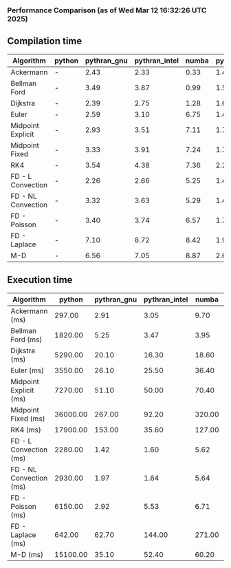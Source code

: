 ### Performance Comparison (as of Wed Mar 12 16:32:26 UTC 2025)
## Compilation time
Algorithm                 | python                    | pythran_gnu               | pythran_intel             | numba                     | pyccel_fortran_gnu        | pyccel_c_gnu              | pyccel_fortran_intel      | pyccel_c_intel           
------------------------- | ------------------------- | ------------------------- | ------------------------- | ------------------------- | ------------------------- | ------------------------- | ------------------------- | -------------------------
Ackermann                 | -                         | 2.43                      | 2.33                      | 0.33                      | 1.42                      | 1.40                      | 1.52                      | 1.48                     
Bellman Ford              | -                         | 3.49                      | 3.87                      | 0.99                      | 1.56                      | 1.71                      | 1.70                      | 1.77                     
Dijkstra                  | -                         | 2.39                      | 2.75                      | 1.28                      | 1.61                      | 1.72                      | 1.77                      | 1.92                     
Euler                     | -                         | 2.59                      | 3.10                      | 6.75                      | 1.49                      | 1.60                      | 1.65                      | 1.71                     
Midpoint Explicit         | -                         | 2.93                      | 3.51                      | 7.11                      | 1.74                      | 1.86                      | 1.87                      | 1.95                     
Midpoint Fixed            | -                         | 3.33                      | 3.91                      | 7.24                      | 1.78                      | 1.91                      | 1.91                      | 1.99                     
RK4                       | -                         | 3.54                      | 4.38                      | 7.36                      | 2.23                      | 2.31                      | 2.36                      | 2.37                     
FD - L Convection         | -                         | 2.26                      | 2.66                      | 5.25                      | 1.45                      | 1.54                      | 1.59                      | 1.65                     
FD - NL Convection        | -                         | 3.32                      | 3.63                      | 5.29                      | 1.46                      | 1.55                      | 1.58                      | 1.65                     
FD - Poisson              | -                         | 3.40                      | 3.74                      | 6.57                      | 1.73                      | 1.68                      | 3.00                      | 1.83                     
FD - Laplace              | -                         | 7.10                      | 8.72                      | 8.42                      | 1.95                      | 2.01                      | 2.19                      | 2.04                     
M-D                       | -                         | 6.56                      | 7.05                      | 8.87                      | 2.62                      | 2.45                      | 2.82                      | 2.78                     

## Execution time
Algorithm                 | python                    | pythran_gnu               | pythran_intel             | numba                     | pyccel_fortran_gnu        | pyccel_c_gnu              | pyccel_fortran_intel      | pyccel_c_intel           
------------------------- | ------------------------- | ------------------------- | ------------------------- | ------------------------- | ------------------------- | ------------------------- | ------------------------- | -------------------------
Ackermann (ms)            | 297.00                    | 2.91                      | 3.05                      | 9.70                      | 1.32                      | 1.23                      | 9.01                      | 4.79                     
Bellman Ford (ms)         | 1820.00                   | 5.25                      | 3.47                      | 3.95                      | 3.24                      | 3.73                      | 4.45                      | 6.76                     
Dijkstra (ms)             | 5290.00                   | 20.10                     | 16.30                     | 18.60                     | 18.50                     | 69.50                     | 22.70                     | 54.40                    
Euler (ms)                | 3550.00                   | 26.10                     | 25.50                     | 36.40                     | 10.70                     | 27.30                     | 15.30                     | 23.80                    
Midpoint Explicit (ms)    | 7270.00                   | 51.10                     | 50.00                     | 70.40                     | 19.70                     | 45.30                     | 15.70                     | 40.00                    
Midpoint Fixed (ms)       | 36000.00                  | 267.00                    | 92.20                     | 320.00                    | 75.10                     | 188.00                    | 59.50                     | 174.00                   
RK4 (ms)                  | 17900.00                  | 153.00                    | 35.60                     | 127.00                    | 32.60                     | 95.80                     | 28.60                     | 78.60                    
FD - L Convection (ms)    | 2280.00                   | 1.42                      | 1.60                      | 5.62                      | 1.51                      | 7.45                      | 1.50                      | 3.54                     
FD - NL Convection (ms)   | 2930.00                   | 1.97                      | 1.64                      | 5.64                      | 1.50                      | 6.70                      | 1.54                      | 3.01                     
FD - Poisson (ms)         | 6150.00                   | 2.92                      | 5.53                      | 6.71                      | 2.54                      | 16.00                     | 2.53                      | 12.40                    
FD - Laplace (ms)         | 642.00                    | 62.70                     | 144.00                    | 271.00                    | 60.90                     | 480.00                    | 59.60                     | 289.00                   
M-D (ms)                  | 15100.00                  | 35.10                     | 52.40                     | 60.20                     | 62.20                     | 114.00                    | 90.00                     | 70.30                    
